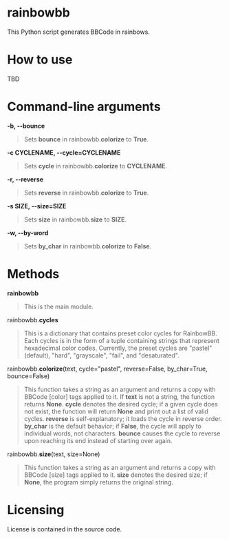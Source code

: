 rainbowbb
======
This Python script generates BBCode in rainbows.

How to use
======

TBD

Command-line arguments
======

**-b, --bounce**

>Sets **bounce** in rainbowbb.**colorize** to **True**.

**-c CYCLENAME, --cycle=CYCLENAME**

>Sets **cycle** in rainbowbb.**colorize** to **CYCLENAME**.

**-r, --reverse**

>Sets **reverse** in rainbowbb.**colorize** to **True**.

**-s SIZE, --size=SIZE**

>Sets **size** in rainbowbb.**size** to **SIZE**.

**-w, --by-word**

>Sets **by_char** in rainbowbb.**colorize** to **False**.

Methods
======

**rainbowbb**

>This is the main module.

rainbowbb.**cycles**

>This is a dictionary that contains preset color cycles for RainbowBB. Each
cycles is in the form of a tuple containing strings that represent hexadecimal
color codes. Currently, the preset cycles are "pastel" (default), "hard",
"grayscale", "fail", and "desaturated".

rainbowbb.**colorize**(text, cycle="pastel", reverse=False, by_char=True, bounce=False)

>This function takes a string as an argument and returns a copy with BBCode
[color] tags applied to it. If **text** is not a string, the function returns
**None**. **cycle** denotes the desired cycle; if a given cycle does not
exist, the function will return **None** and print out a list of valid cycles.
**reverse** is self-explanatory; it loads the cycle in reverse order.
**by_char** is the default behavior; if **False**, the cycle will apply to
individual words, not characters. **bounce** causes the cycle to reverse
upon reaching its end instead of starting over again.

rainbowbb.**size**(text, size=None)

>This function takes a string as an argument and returns a copy with BBCode
[size] tags applied to it. **size** denotes the desired size; if **None**,
the program simply returns the original string. 

Licensing
======
License is contained in the source code.
